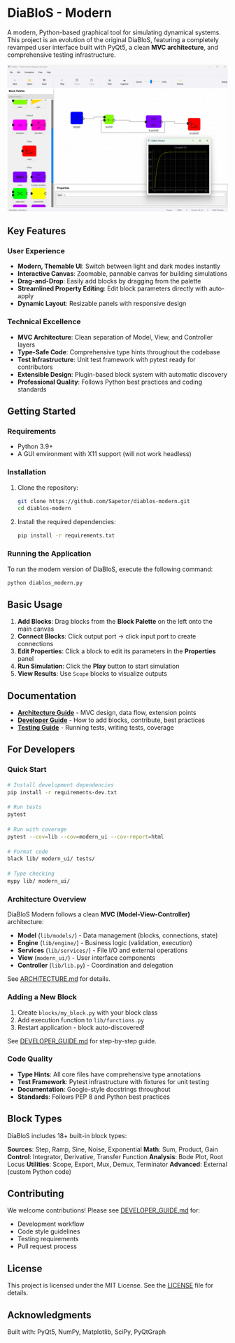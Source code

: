 # DiaBloS - Modern

A modern, Python-based graphical tool for simulating dynamical systems. This project is an evolution of the original DiaBloS, featuring a completely revamped user interface built with PyQt5, a clean **MVC architecture**, and comprehensive testing infrastructure.

![Screenshot of DiaBloS Modern UI](screenshot.png)

## Key Features

### User Experience
- **Modern, Themable UI**: Switch between light and dark modes instantly
- **Interactive Canvas**: Zoomable, pannable canvas for building simulations
- **Drag-and-Drop**: Easily add blocks by dragging from the palette
- **Streamlined Property Editing**: Edit block parameters directly with auto-apply
- **Dynamic Layout**: Resizable panels with responsive design

### Technical Excellence
- **MVC Architecture**: Clean separation of Model, View, and Controller layers
- **Type-Safe Code**: Comprehensive type hints throughout the codebase
- **Test Infrastructure**: Unit test framework with pytest ready for contributors
- **Extensible Design**: Plugin-based block system with automatic discovery
- **Professional Quality**: Follows Python best practices and coding standards

## Getting Started

### Requirements

- Python 3.9+
- A GUI environment with X11 support (will not work headless)

### Installation

1.  Clone the repository:
    ```bash
    git clone https://github.com/Sapetor/diablos-modern.git
    cd diablos-modern
    ```

2.  Install the required dependencies:
    ```bash
    pip install -r requirements.txt
    ```

### Running the Application

To run the modern version of DiaBloS, execute the following command:

```bash
python diablos_modern.py
```

## Basic Usage

1.  **Add Blocks**: Drag blocks from the **Block Palette** on the left onto the main canvas
2.  **Connect Blocks**: Click output port → click input port to create connections
3.  **Edit Properties**: Click a block to edit its parameters in the **Properties** panel
4.  **Run Simulation**: Click the **Play** button to start simulation
5.  **View Results**: Use `Scope` blocks to visualize outputs

## Documentation

- **[Architecture Guide](docs/ARCHITECTURE.md)** - MVC design, data flow, extension points
- **[Developer Guide](docs/DEVELOPER_GUIDE.md)** - How to add blocks, contribute, best practices
- **[Testing Guide](tests/README.md)** - Running tests, writing tests, coverage

## For Developers

### Quick Start

```bash
# Install development dependencies
pip install -r requirements-dev.txt

# Run tests
pytest

# Run with coverage
pytest --cov=lib --cov=modern_ui --cov-report=html

# Format code
black lib/ modern_ui/ tests/

# Type checking
mypy lib/ modern_ui/
```

### Architecture Overview

DiaBloS Modern follows a clean **MVC (Model-View-Controller)** architecture:

- **Model** (`lib/models/`) - Data management (blocks, connections, state)
- **Engine** (`lib/engine/`) - Business logic (validation, execution)
- **Services** (`lib/services/`) - File I/O and external operations
- **View** (`modern_ui/`) - User interface components
- **Controller** (`lib/lib.py`) - Coordination and delegation

See [ARCHITECTURE.md](docs/ARCHITECTURE.md) for details.

### Adding a New Block

1. Create `blocks/my_block.py` with your block class
2. Add execution function to `lib/functions.py`
3. Restart application - block auto-discovered!

See [DEVELOPER_GUIDE.md](docs/DEVELOPER_GUIDE.md#adding-new-blocks) for step-by-step guide.

### Code Quality

- **Type Hints**: All core files have comprehensive type annotations
- **Test Framework**: Pytest infrastructure with fixtures for unit testing
- **Documentation**: Google-style docstrings throughout
- **Standards**: Follows PEP 8 and Python best practices

## Block Types

DiaBloS includes 18+ built-in block types:

**Sources**: Step, Ramp, Sine, Noise, Exponential
**Math**: Sum, Product, Gain
**Control**: Integrator, Derivative, Transfer Function
**Analysis**: Bode Plot, Root Locus
**Utilities**: Scope, Export, Mux, Demux, Terminator
**Advanced**: External (custom Python code)

## Contributing

We welcome contributions! Please see [DEVELOPER_GUIDE.md](docs/DEVELOPER_GUIDE.md#contributing) for:

- Development workflow
- Code style guidelines
- Testing requirements
- Pull request process

## License

This project is licensed under the MIT License. See the [LICENSE](LICENSE) file for details.

## Acknowledgments

Built with: PyQt5, NumPy, Matplotlib, SciPy, PyQtGraph
